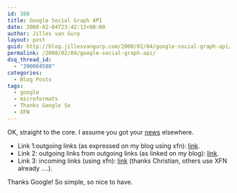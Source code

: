 ```yaml
---
id: 380
title: Google Social Graph API
date: 2008-02-04T23:42:13+00:00
author: Jilles van Gurp
layout: post
guid: http://blog.jillesvangurp.com/2008/02/04/google-social-graph-api/
permalink: /2008/02/04/google-social-graph-api/
dsq_thread_id:
  - "390064588"
categories:
  - Blog Posts
tags:
  - google
  - microformats
  - Thanks Google So
  - XFN
---
```

OK, straight to the core. I assume you got your [news](http://code.google.com/apis/socialgraph/docs/api.html) elsewhere.

- Link 1:outgoing links (as expressed on my blog using xfn): [link](http://socialgraph.apis.google.com/lookup?pretty=1&q=http%3A//blog.jillesvangurp.com&edo=1).
- Link 2: outgoing links from outgoing links (as linked on my blog): [link](http://socialgraph.apis.google.com/lookup?pretty=1&q=http%3A//blog.jillesvangurp.com&fme=1). 
- Link 3: incoming links (using xfn): [link](http://socialgraph.apis.google.com/lookup?pretty=1&q=http%3A//blog.jillesvangurp.com&edi=1) (thanks Christian, others use XFN already ....).

Thanks Google! So simple, so nice to have.

